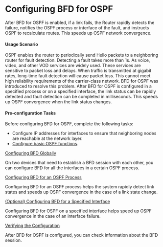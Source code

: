 Configuring BFD for OSPF
========================

After BFD for OSPF is enabled, if a link fails, the Router rapidly detects the failure, notifies the OSPF process or interface of the fault, and instructs OSPF to recalculate routes. This speeds up OSPF network convergence. 

#### Usage Scenario

OSPF enables the router to periodically send Hello packets to a neighboring router for fault detection. Detecting a fault takes more than 1s. As voice, video, and other VOD services are widely used. These services are sensitive to packet loss and delays. When traffic is transmitted at gigabit rates, long-time fault detection will cause packet loss. This cannot meet high reliability requirements of the carrier-class network. BFD for OSPF was introduced to resolve this problem. After BFD for OSPF is configured in a specified process or on a specified interface, the link status can be rapidly detected and fault detection can be completed in milliseconds. This speeds up OSPF convergence when the link status changes.


#### Pre-configuration Tasks

Before configuring BFD for OSPF, complete the following tasks:

* Configure IP addresses for interfaces to ensure that neighboring nodes are reachable at the network layer.
* [Configure basic OSPF functions](dc_vrp_ospf_cfg_0003.html).


[Configuring BFD Globally](../../../../software/nev8r10_vrpv8r16/user/vrp/dc_vrp_ospf_cfg_2237.html)

On two devices that need to establish a BFD session with each other, you can configure BFD for all the interfaces in a certain OSPF process.

[Configuring BFD for an OSPF Process](../../../../software/nev8r10_vrpv8r16/user/vrp/dc_vrp_ospf_cfg_2047.html)

Configuring BFD for an OSPF process helps the system rapidly detect link states and speeds up OSPF convergence in the case of a link state change.

[(Optional) Configuring BFD for a Specified Interface](../../../../software/nev8r10_vrpv8r16/user/vrp/dc_vrp_ospf_cfg_2048.html)

Configuring BFD for OSPF on a specified interface helps speed up OSPF convergence in the case of an interface failure.

[Verifying the Configuration](../../../../software/nev8r10_vrpv8r16/user/vrp/dc_vrp_ospf_cfg_0054.html)

After BFD for OSPF is configured, you can check information about the BFD session.